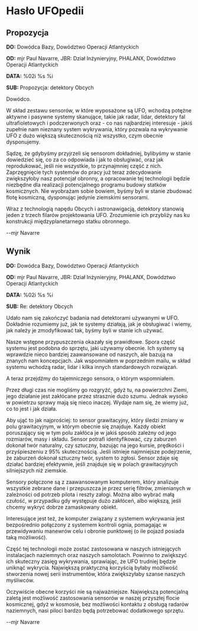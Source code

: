 # Hasło UFOpedii

## Propozycja

**DO:** Dowódca Bazy, Dowództwo Operacji Atlantyckich

**OD:** mjr Paul Navarre, JBR: Dział Inżynieryjny, PHALANX, Dowództwo
Operacji Atlantyckich

**DATA:** %02i %s %i

**SUB:** Propozycja: detektory Obcych

Dowódco.

W skład zestawu sensorów, w które wyposażone są UFO, wchodzą potężne
aktywne i pasywne systemy skanujące, takie jak radar, lidar, detektory
fal ultrafioletowych i podczerwonych oraz - co nas najbardziej
interesuje - jakiś zupełnie nam nieznany system wykrywania, który
pozwala na wykrywanie UFO z dużo większą skutecznością niż wszystko,
czym obecnie dysponujemy.

Sądzę, że gdybyśmy przyjrzeli się sensorom dokładniej, bylibyśmy w
stanie dowiedzieć się, co za co odpowiada i jak to obsługiwać, oraz jak
reprodukować, jeśli nie wszystkie, to przynajmniej część z nich.
Zaprzęgnięcie tych systemów do pracy już teraz zdecydowanie zwiększyłoby
nasz potencjał obronny, a opracowanie tej technologii będzie niezbędne
dla realizacji potencjalnego programu budowy statków kosmicznych. Nie
wyobrażam sobie bowiem, byśmy byli w stanie zbudować flotę kosmiczną,
dysponując jedynie ziemskimi sensorami.

Wraz z technologią napędu Obcych i astronawigacją, detektory stanowią
jeden z trzech filarów projektowania UFO. Zrozumienie ich przybliży nas
ku konstrukcji międzyplanetarnego statku obronnego.

--mjr Navarre

## Wynik

**DO:** Dowódca Bazy, Dowództwo Operacji Atlantyckich

**OD:** mjr Paul Navarre, JBR: Dział Inżynieryjny, PHALANX, Dowództwo
Operacji Atlantyckich

**DATA:** %02i %s %i

**SUB:** Re: detektory Obcych

Udało nam się zakończyć badania nad detektorami używanymi w UFO.
Dokładnie rozumiemy już, jak te systemy działają, jak je obsługiwać i
wiemy, jak należy je zmodyfikować tak, byśmy byli w stanie ich używać.

Nasze wstępne przypuszczenia okazały się prawidłowe. Spora część systemu
jest podobna do sprzętu, jaki używamy obecnie. Ich systemy są wprawdzie
nieco bardziej zaawansowane od naszych, ale bazują na znanych nam
koncepcjach. Jak wspomniałem w poprzednim mailu, w skład systemu wchodzą
radar, lidar i kilka innych standardowych rozwiązań.

A teraz przejdźmy do tajemniczego sensora, o którym wspomniałem.

Przez długi czas nie mogliśmy go rozgryźć, gdyż tu, na powierzchni
Ziemi, jego działanie jest zakłócane przez strasznie dużo szumu. Jednak
wysoko w powietrzu sprawy mają się nieco inaczej. Wydaje nam się, że
wiemy już, co to jest i jak działa.

Aby ująć to jak najprościej: to sensor grawitacyjny, który śledzi zmiany
w polu grawitacyjnym, w którym obecnie się znajduje. Każdy obiekt
poruszający się w tym polu zakłóca je w jakiś sposób zależny od jego
rozmiarów, masy i składu. Sensor potrafi identyfikować, czy zaburzeń
dokonał twór naturalny, czy sztuczny, bazując na jego kursie, prędkości
i przyśpieszeniu z 95% skutecznością. Jeśli istnieje najmniejsze
podejrzenie, że zaburzeń dokonał sztuczny twór, system to zgłosi. Sensor
zdaje się działać bardziej efektywnie, jeśli znajduje się w polach
grawitacyjnych silniejszych niż ziemskie.

Sensory połączone są z zaawansowanym komputerem, który analizuje
wszystkie zebrane dane i przepuszcza je przez serię filtrów, zmienianych
w zależności od potrzeb pilota i reszty załogi. Można albo wybrać małą
czułość, w przypadku gdy występuje dużo zakłóceń, albo większą, jeśli
chcemy wykryć dobrze zamaskowany obiekt.

Interesujące jest też, że komputer związany z systemem wykrywania jest
bezpośrednio połączony z systemem kontroli ognia, pomagając w
przewidywaniu manewrów celu i obronie punktowej (o ile pojazd posiada
taką możliwość).

Część tej technologii może zostać zastosowana w naszych istniejących
instalacjach naziemnych oraz naszych samolotach. Powinno to zwiększyć
ich skuteczny zasięg wykrywania, sprawiając, że UFO trudniej będzie
uniknąć wykrycia. Największą praktyczną korzyścią byłaby możliwość
stworzenia nowej serii instrumentów, która zwiększyłaby szanse naszych
myśliwców.

Oczywiście obecne korzyści nie są najważniejsze. Największą potencjalną
zaletą jest możliwość zastosowania sensorów w naszej przyszłej flocie
kosmicznej, gdyż w kosmosie, bez możliwości kontaktu z obsługą radarów
naziemnych, nasi piloci bardzo będą potrzebować dodatkowego sprzętu.

--mjr Navarre